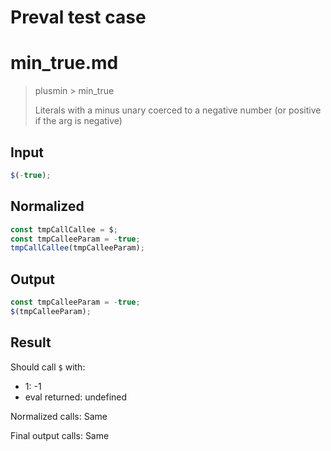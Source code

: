 # Preval test case

# min_true.md

> plusmin > min_true
>
> Literals with a minus unary coerced to a negative number (or positive if the arg is negative)

## Input

`````js filename=intro
$(-true);
`````

## Normalized

`````js filename=intro
const tmpCallCallee = $;
const tmpCalleeParam = -true;
tmpCallCallee(tmpCalleeParam);
`````

## Output

`````js filename=intro
const tmpCalleeParam = -true;
$(tmpCalleeParam);
`````

## Result

Should call `$` with:
 - 1: -1
 - eval returned: undefined

Normalized calls: Same

Final output calls: Same
